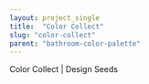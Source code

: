 ```yaml
---
layout: project_single
title:  "Color Collect"
slug: "color-collect"
parent: "bathroom-color-palette"
---
```

Color Collect | Design Seeds
